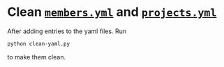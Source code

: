 # Clean [`members.yml`](./members.yml) and [`projects.yml`](./projects.yml)

After adding entries to the yaml files. Run

```sh
python clean-yaml.py
```

to make them clean.